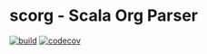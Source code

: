 # scorg - Scala Org Parser

[![build](https://img.shields.io/github/workflow/status/wlad031/scorg/Scala%20CI?label=CI&logo=GitHub&style=flat-square)](https://github.com/wlad031/scorg/actions)
[![codecov](https://img.shields.io/codecov/c/github/wlad031/scorg?label=cov&logo=Codecov&style=flat-square)](https://codecov.io/gh/wlad031/scorg)